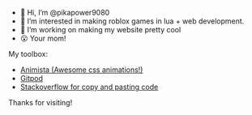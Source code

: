 - 👋 Hi, I’m @pikapower9080
- 👀 I’m interested in making roblox games in lua + web development.
- 💞️ I’m working on making my website pretty cool
- 😮 Your mom!

My toolbox:
- [Animista (Awesome css animations!)](https://animista.net/)
- [Gitpod](https://gitpod.io)
- [Stackoverflow for copy and pasting code](https://stackoverflow.com/)

Thanks for visiting!
